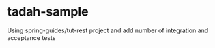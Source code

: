 tadah-sample
=====

Using spring-guides/tut-rest project and add number of integration and acceptance tests